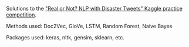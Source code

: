 Solutions to the ["Real or Not? NLP with Disaster Tweets" Kaggle practice competition](https://www.kaggle.com/c/nlp-getting-started/overview). 

Methods used: Doc2Vec, GloVe, LSTM, Random Forest, Naive Bayes

Packages used: keras, nltk, gensim, sklearn, etc. 
